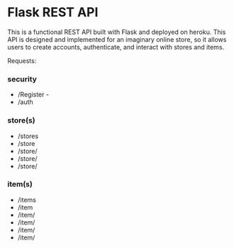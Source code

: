 # Flask REST API
This is a functional REST API built with Flask and deployed on heroku. This API is designed and implemented for an imaginary online store, so it allows users to create accounts, authenticate, and interact with stores and items. 

Requests:
### security
- /Register - 
- /auth

### store(s)
- /stores
- /store 
- /store/<name>
- /store/<name>
- /store/<name>

### item(s)
- /items
- /item 
- /item/<name>
- /item/<name>
- /item/<name>
- /item/<name>

